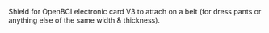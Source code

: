 Shield for OpenBCI electronic card V3 to attach on a belt (for dress pants or anything else of the same width & thickness).
